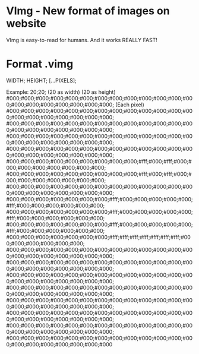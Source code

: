 # VImg - New format of images on website
VImg is easy-to-read for humans. And it works REALLY FAST!

# Format .vimg
WIDTH;
HEIGHT;
[...PIXELS];

Example:
20;20; (20 as width) (20 as height)
#000;#000;#000;#000;#000;#000;#000;#000;#000;#000;#000;#000;#000;#000;#000;#000;#000;#000;#000;#000; (Each pixel)
#000;#000;#000;#000;#000;#000;#000;#000;#000;#000;#000;#000;#000;#000;#000;#000;#000;#000;#000;#000;
#000;#000;#000;#000;#000;#000;#000;#000;#000;#000;#000;#000;#000;#000;#000;#000;#000;#000;#000;#000;
#000;#000;#000;#000;#000;#000;#000;#000;#000;#000;#000;#000;#000;#000;#000;#000;#000;#000;#000;#000;
#000;#000;#000;#000;#000;#000;#000;#000;#000;#000;#000;#000;#000;#000;#000;#000;#000;#000;#000;#000;
#000;#000;#000;#000;#000;#000;#000;#000;#000;#fff;#000;#fff;#000;#000;#000;#000;#000;#000;#000;#000;
#000;#000;#000;#000;#000;#000;#000;#000;#000;#fff;#000;#fff;#000;#000;#000;#000;#000;#000;#000;#000;
#000;#000;#000;#000;#000;#000;#000;#000;#000;#000;#000;#000;#000;#000;#000;#000;#000;#000;#000;#000;
#000;#000;#000;#000;#000;#000;#000;#fff;#000;#000;#000;#000;#000;#fff;#000;#000;#000;#000;#000;#000;
#000;#000;#000;#000;#000;#000;#000;#fff;#000;#000;#000;#000;#000;#fff;#000;#000;#000;#000;#000;#000;
#000;#000;#000;#000;#000;#000;#000;#fff;#000;#000;#000;#000;#000;#fff;#000;#000;#000;#000;#000;#000;
#000;#000;#000;#000;#000;#000;#000;#fff;#fff;#fff;#fff;#fff;#fff;#fff;#000;#000;#000;#000;#000;#000;
#000;#000;#000;#000;#000;#000;#000;#000;#000;#000;#000;#000;#000;#000;#000;#000;#000;#000;#000;#000;
#000;#000;#000;#000;#000;#000;#000;#000;#000;#000;#000;#000;#000;#000;#000;#000;#000;#000;#000;#000;
#000;#000;#000;#000;#000;#000;#000;#000;#000;#000;#000;#000;#000;#000;#000;#000;#000;#000;#000;#000;
#000;#000;#000;#000;#000;#000;#000;#000;#000;#000;#000;#000;#000;#000;#000;#000;#000;#000;#000;#000;
#000;#000;#000;#000;#000;#000;#000;#000;#000;#000;#000;#000;#000;#000;#000;#000;#000;#000;#000;#000;
#000;#000;#000;#000;#000;#000;#000;#000;#000;#000;#000;#000;#000;#000;#000;#000;#000;#000;#000;#000;
#000;#000;#000;#000;#000;#000;#000;#000;#000;#000;#000;#000;#000;#000;#000;#000;#000;#000;#000;#000;
#000;#000;#000;#000;#000;#000;#000;#000;#000;#000;#000;#000;#000;#000;#000;#000;#000;#000;#000;#000
